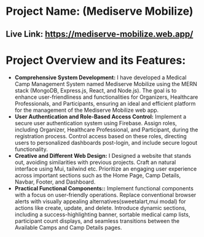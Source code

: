 # Project Name: (Mediserve Mobilize)
## Live Link: https://mediserve-mobilize.web.app/  

# __Project Overview and its Features:__

* __Comprehensive System Development:__ I have developed a Medical Camp Management System named Mediserve Mobilize using the MERN stack (MongoDB, Express.js, React, and Node.js). The goal is to enhance user-friendliness and functionalities for Organizers, Healthcare Professionals, and Participants, ensuring an ideal and efficient platform for the management of the Mediserve Mobilize web app.
* __User Authentication and Role-Based Access Control:__  Implement a secure user authentication system using Firebase. Assign roles, including Organizer, Healthcare Professional, and Participant, during the registration process. Control access based on these roles, directing users to personalized dashboards post-login, and include secure logout functionality.
* __Creative and Different Web Design:__ I  Designed a website that stands out, avoiding similarities with previous projects. Craft an natural interface using Mui, tailwind etc. Prioritize an engaging user experience across important sections such as the Home Page, Camp Details, Navbar, Footer, and Dashboard.
* __Practical Functional Components::__  Implement functional components with a focus on user-friendly operations. Replace conventional browser alerts with visually appealing alternatives(sweetalart,mui modal) for actions like create, update, and delete. Introduce dynamic sections, including a success-highlighting banner, sortable medical camp lists, participant count displays, and seamless transitions between the Available Camps and Camp Details pages.
